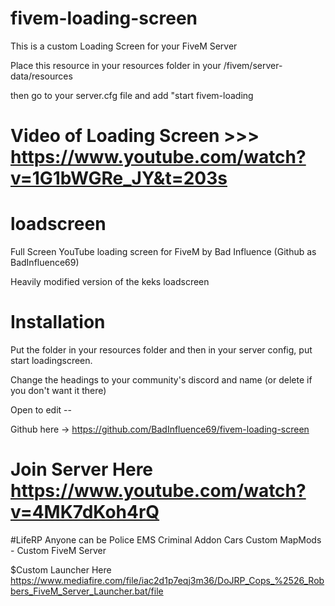 # fivem-loading-screen

This is a custom Loading Screen for your FiveM Server

Place this resource in your resources folder in your /fivem/server-data/resources

then go to your server.cfg file and add "start fivem-loading

# Video of Loading Screen >>> https://www.youtube.com/watch?v=1G1bWGRe_JY&t=203s

# loadscreen
Full Screen YouTube loading screen for FiveM by Bad Influence (Github as BadInfluence69)

Heavily modified version of the keks loadscreen 

# Installation
Put the folder in your resources folder and then in your server config, put start loadingscreen.



Change the headings to your community's discord and name (or delete if you don't want it there)

Open to edit -- 

Github here -> https://github.com/BadInfluence69/fivem-loading-screen


# Join Server Here https://www.youtube.com/watch?v=4MK7dKoh4rQ

#LifeRP Anyone can be Police EMS Criminal Addon Cars Custom MapMods - Custom FiveM Server

$Custom Launcher Here 
https://www.mediafire.com/file/iac2d1p7eqj3m36/DoJRP_Cops_%2526_Robbers_FiveM_Server_Launcher.bat/file
